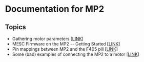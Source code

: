 # Documentation for MP2

## Topics
* Gathering motor parameters [[LINK](MOTOR_PARAM.md)]
* MESC Firmware on the MP2 -- Getting Started [[LINK](GETTING_STARTED.md)]
* Pin mappings between MP2 and the F405 pill [[LINK](MP2_F405PILL_PINOUTS.md)]
* Some (bad) examples of connecting the MP2 to a motor [[LINK](QS165_MP2_WIRING.md)]
